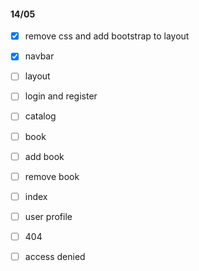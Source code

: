 #### 14/05
- [x] remove css and add bootstrap to layout

- [x] navbar
- [ ] layout
- [ ] login and register
- [ ] catalog
- [ ] book
- [ ] add book
- [ ] remove book
- [ ] index
- [ ] user profile
- [ ] 404
- [ ] access denied

